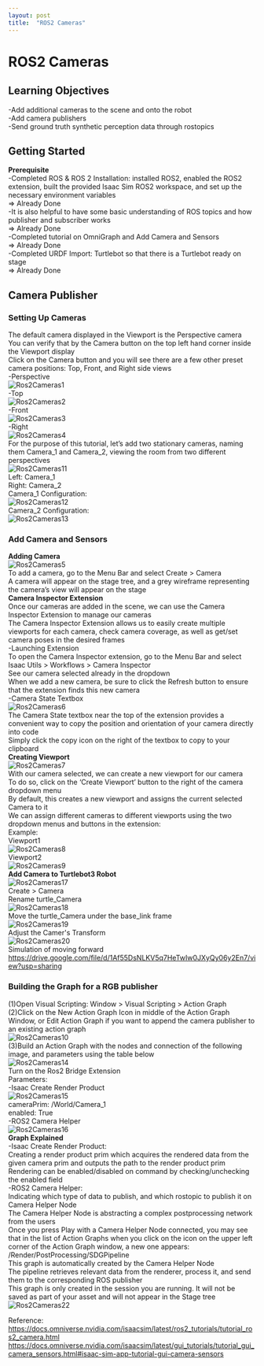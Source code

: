 ```yaml
---
layout: post
title:  "ROS2 Cameras"
---
```


# ROS2 Cameras
## Learning Objectives
-Add additional cameras to the scene and onto the robot <br/>
-Add camera publishers <br/>
-Send ground truth synthetic perception data through rostopics <br/>

## Getting Started
**Prerequisite** <br/>
-Completed ROS & ROS 2 Installation: installed ROS2, enabled the ROS2 extension, built the provided Isaac Sim ROS2 workspace, and set up the necessary environment variables <br/>
=> Already Done <br/>
-It is also helpful to have some basic understanding of ROS topics and how publisher and subscriber works <br/>
=> Already Done <br/>
-Completed tutorial on OmniGraph and Add Camera and Sensors <br/>
=> Already Done <br/>
-Completed URDF Import: Turtlebot so that there is a Turtlebot ready on stage <br/>
=> Already Done <br/>

## Camera Publisher
### Setting Up Cameras
The default camera displayed in the Viewport is the Perspective camera <br/>
You can verify that by the Camera button on the top left hand corner inside the Viewport display <br/>
Click on the Camera button and you will see there are a few other preset camera positions: Top, Front, and Right side views <br/>
-Perspective <br/>
![Ros2Cameras1](https://github.com/growingpenguin/growingpenguin.github.io/assets/110277903/abb70040-7e5d-4238-a66e-4e68f29c0f22) <br/>
-Top <br/>
![Ros2Cameras2](https://github.com/growingpenguin/growingpenguin.github.io/assets/110277903/728e4b7e-9a15-4247-9464-3dfc50a7ae19) <br/>
-Front <br/>
![Ros2Cameras3](https://github.com/growingpenguin/growingpenguin.github.io/assets/110277903/06296341-2684-463e-87d1-e600f60439ed) <br/>
-Right <br/>
![Ros2Cameras4](https://github.com/growingpenguin/growingpenguin.github.io/assets/110277903/39d50612-529b-4b7f-969f-d69140c59465) <br/>
For the purpose of this tutorial, let’s add two stationary cameras, naming them Camera_1 and Camera_2, viewing the room from two different perspectives <br/>
![Ros2Cameras11](https://github.com/growingpenguin/growingpenguin.github.io/assets/110277903/bc95192e-3d00-4ec6-8c89-a5852b01b362) <br/>
Left: Camera_1 <br/>
Right: Camera_2 <br/>
Camera_1 Configuration: <br/>
![Ros2Cameras12](https://github.com/growingpenguin/growingpenguin.github.io/assets/110277903/5cd4e16c-a463-48d1-8aaf-06e088f6777b) <br/>
Camera_2 Configuration: <br/>
![Ros2Cameras13](https://github.com/growingpenguin/growingpenguin.github.io/assets/110277903/bd3c4586-20fe-4b67-bc4c-bfd3105ee062) <br/>


### Add Camera and Sensors
**Adding Camera** <br/>
![Ros2Cameras5](https://github.com/growingpenguin/growingpenguin.github.io/assets/110277903/003c0c9c-9f15-4d27-adaa-8c03ee6cb32c) <br/>
To add a camera, go to the Menu Bar and select Create > Camera <br/>
A camera will appear on the stage tree, and a grey wireframe representing the camera’s view will appear on the stage <br/>
**Camera Inspector Extension** <br/>
Once our cameras are added in the scene, we can use the Camera Inspector Extension to manage our cameras <br/>
The Camera Inspector Extension allows us to easily create multiple viewports for each camera, check camera coverage, as well as get/set camera poses in the desired frames <br/>
-Launching Extension <br/>
To open the Camera Inspector extension, go to the Menu Bar and select Isaac Utils > Workflows > Camera Inspector <br/>
See our camera selected already in the dropdown<br/>
When we add a new camera, be sure to click the Refresh button to ensure that the extension finds this new camera <br/>
-Camera State Textbox <br/>
![Ros2Cameras6](https://github.com/growingpenguin/growingpenguin.github.io/assets/110277903/207bc329-68c4-4ff4-af2c-80d2ca2bd5ba) <br/>
The Camera State textbox near the top of the extension provides a convenient way to copy the position and orientation of your camera directly into code <br/>
Simply click the copy icon on the right of the textbox to copy to your clipboard <br/>
**Creating Viewport** <br/>
![Ros2Cameras7](https://github.com/growingpenguin/growingpenguin.github.io/assets/110277903/6fa5feb7-e8f2-4e97-986e-3cbe48877860) <br/>
With our camera selected, we can create a new viewport for our camera <br/>
To do so, click on the ‘Create Viewport’ button to the right of the camera dropdown menu <br/>
By default, this creates a new viewport and assigns the current selected Camera to it <br/>
We can assign different cameras to different viewports using the two dropdown menus and buttons in the extension: <br/>
Example: <br/>
Viewport1 <br/>
![Ros2Cameras8](https://github.com/growingpenguin/growingpenguin.github.io/assets/110277903/5a320427-7acc-4377-b14b-60fc5ed2351f) <br/>
Viewport2 <br/>
![Ros2Cameras9](https://github.com/growingpenguin/growingpenguin.github.io/assets/110277903/c2ec473f-8256-4a2c-b964-e246746742eb) <br/>
**Add Camera to Turtlebot3 Robot** <br/>
![Ros2Cameras17](https://github.com/growingpenguin/growingpenguin.github.io/assets/110277903/13614508-7606-42fd-ac5a-0879a31cefe8) <br/>
Create > Camera <br/>
Rename turtle_Camera <br/>
![Ros2Cameras18](https://github.com/growingpenguin/growingpenguin.github.io/assets/110277903/2ec88932-9fa4-41db-b510-96f9eafae93f) <br/>
Move the turtle_Camera under the base_link frame <br/>
![Ros2Cameras19](https://github.com/growingpenguin/growingpenguin.github.io/assets/110277903/ccd6d917-9789-4872-9ecb-191a6d96b880) <br/>
Adjust the Camer's Transform <br/>
![Ros2Cameras20](https://github.com/growingpenguin/growingpenguin.github.io/assets/110277903/77da17cc-0526-4a84-880d-63a88651fbf6) <br/>
Simulation of moving forward  <br/>
https://drive.google.com/file/d/1Af55DsNLKV5q7HeTwIw0JXyQy06y2En7/view?usp=sharing <br/>




### Building the Graph for a RGB publisher
(1)Open Visual Scripting: Window > Visual Scripting > Action Graph <br/>
(2)Click on the New Action Graph Icon in middle of the Action Graph Window, or Edit Action Graph if you want to append the camera publisher to an existing action graph <br/>
![Ros2Cameras10](https://github.com/growingpenguin/growingpenguin.github.io/assets/110277903/583391b5-4aa4-4c13-a430-d4009e48545a) <br/>
(3)Build an Action Graph with the nodes and connection of the following image, and parameters using the table below <br/>
![Ros2Cameras14](https://github.com/growingpenguin/growingpenguin.github.io/assets/110277903/f057e189-d5d0-4d1a-b7a2-5a57f2408928) <br/>
Turn on the Ros2 Bridge Extension <br/>
Parameters: <br/>
-Isaac Create Render Product <br/>
![Ros2Cameras15](https://github.com/growingpenguin/growingpenguin.github.io/assets/110277903/78f0a2f3-9d3c-41ea-93e6-c7530091e88c) <br/>
cameraPrim: /World/Camera_1 <br/>
enabled: True <br/>
-ROS2 Camera Helper <br/>
![Ros2Cameras16](https://github.com/growingpenguin/growingpenguin.github.io/assets/110277903/2d1bd1a8-e666-47ef-9120-ff6e969eb53d) <br/>
**Graph Explained** <br/>
-Isaac Create Render Product: <br/>
Creating a render product prim which acquires the rendered data from the given camera prim and outputs the path to the render product prim <br/>
Rendering can be enabled/disabled on command by checking/unchecking the enabled field <br/>
-ROS2 Camera Helper: <br/>
Indicating which type of data to publish, and which rostopic to publish it on <br/>
Camera Helper Node <br/>
The Camera Helper Node is abstracting a complex postprocessing network from the users <br/>
Once you press Play with a Camera Helper Node connected, you may see that in the list of Action Graphs when you click on the icon on the upper left corner of the Action Graph window, a new one appears: /Render/PostProcessing/SDGPipeline <br/>
This graph is automatically created by the Camera Helper Node <br/>
The pipeline retrieves relevant data from the renderer, process it, and send them to the corresponding ROS publisher <br/>
This graph is only created in the session you are running. It will not be saved as part of your asset and will not appear in the Stage tree <br/>
![Ros2Cameras22](https://github.com/growingpenguin/growingpenguin.github.io/assets/110277903/b1db3b21-f291-4d68-bfcb-9ee0d873645f) <br/>






Reference: <br/>
https://docs.omniverse.nvidia.com/isaacsim/latest/ros2_tutorials/tutorial_ros2_camera.html <br/>
https://docs.omniverse.nvidia.com/isaacsim/latest/gui_tutorials/tutorial_gui_camera_sensors.html#isaac-sim-app-tutorial-gui-camera-sensors <br/>
